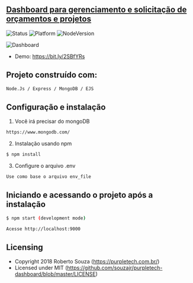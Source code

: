 ## [Dashboard para gerenciamento e solicitação de orçamentos e projetos](https://bit.ly/2SBfYRs)
![Status](https://img.shields.io/badge/status-under%20development-orange.svg) ![Platform](https://img.shields.io/badge/platform-linux--64%20%7C%20win--64%20%7C%20osx--64-lightgrey.svg) ![NodeVersion](https://img.shields.io/badge/node%40latest-%3E%3D%2010.15.0-blue.svg)

![Dashboard](https://i.imgur.com/AssHdjd.png)

- Demo: https://bit.ly/2SBfYRs

## Projeto construído com:

```bash
Node.Js / Express / MongoDB / EJS
```

## Configuração e instalação 

1) Você irá precisar do mongoDB
```bash
https://www.mongodb.com/
```
2) Instalação usando npm
```bash
$ npm install
```
3) Configure o arquivo .env
```bash
Use como base o arquivo env_file
```

## Iniciando e acessando o projeto após a instalação

```bash
$ npm start (development mode)
```
```bash
Acesse http://localhost:9000
```

## Licensing

- Copyright 2018 Roberto Souza (https://purpletech.com.br/)
- Licensed under MIT (https://github.com/souzajr/purpletech-dashboard/blob/master/LICENSE)
